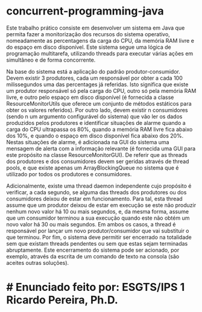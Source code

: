 # concurrent-programming-java

Este trabalho prático consiste em desenvolver um sistema em Java que
permita fazer a monitorização dos recursos do sistema operativo,
nomeadamente as percentagens da carga do CPU, da memória RAM livre e do
espaço em disco disponível. Este sistema segue uma lógica de programação
multitarefa, utilizando threads para executar várias ações em simultâneo e de
forma concorrente.

Na base do sistema está a aplicação do padrão produtor-consumidor. Devem
existir 3 produtores, cada um responsável por obter a cada 100 milissegundos
uma das percentages já referidas. Isto significa que existe um produtor
responsável só pela carga do CPU, outro só pela memória RAM livre, e outro
pelo espaço em disco disponível (é fornecida a classe ResourceMonitorUtils
que oferece um conjunto de métodos estáticos para obter os valores
referidos). Por outro lado, devem existir n consumidores (sendo n um
argumento configurável do sistema) que vão ler os dados produzidos pelos
produtores e identificar situações de alarme quando a carga do CPU
ultrapassa os 80%, quando a memória RAM livre fica abaixo dos 10%, e
quando o espaço em disco disponível fica abaixo dos 20%. Nestas situações
de alarme, é adicionada na GUI do sistema uma mensagem de alerta com a
informação relevante (é fornecida uma GUI para este propósito na classe
ResourceMonitorGUI). De referir que as threads dos produtores e dos
consumidores devem ser geridas através de thread pools, e que existe apenas
um ArrayBlockingQueue no sistema que é utilizado por todos os produtores e
consumidores.

Adicionalmente, existe uma thread daemon independente cujo propósito é
verificar, a cada segundo, se alguma das threads dos produtores ou dos
consumidores deixou de estar em funcionamento. Para tal, esta thread
assume que um produtor deixou de estar em execução se este não produzir
nenhum novo valor há 10 ou mais segundos, e, da mesma forma, assume que
um consumidor terminou a sua execução quando este não obtém um novo
valor há 30 ou mais segundos. Em ambos os casos, a thread é responsável
por lançar um novo produtor/consumidor que vai substituir o que terminou.
Por fim, o sistema deve permitir ser encerrado na totalidade sem que existam
threads pendentes ou sem que estas sejam terminadas abruptamente. Este
encerramento do sistema pode ser acionado, por exemplo, através da escrita
de um comando de texto na consola (são aceites outras soluções).

# # Enunciado feito por: ESGTS/IPS 1 Ricardo Pereira, Ph.D.
